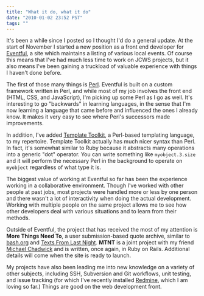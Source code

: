 ```yaml
---
title: "What it do, what it do"
date: "2010-01-02 23:52 PST"
tags: ""
---
```

It's been a while since I posted so I thought I'd do a general update. At the start of November I started a new position as a front end developer for [Eventful](http://eventful.com/), a site which maintains a listing of various local events. Of course this means that I've had much less time to work on JCWS projects, but it also means I've been gaining a truckload of valuable experience with things I haven't done before.

The first of those many things is [Perl](http://www.perl.org/). Eventful is built on a custom framework written in Perl, and while most of my job involves the front end (HTML, CSS, and JavaScript), I'm picking up some Perl as I go as well. It's interesting to go "backwards" in learning languages, in the sense that I'm now learning a language that came before and influenced the ones I already know. It makes it very easy to see where Perl's successors made improvements.

In addition, I've added [Template Toolkit](http://template-toolkit.org/), a Perl-based templating language, to my repertoire. Template Toolkit actually has much nicer syntax than Perl. In fact, it's somewhat similar to Ruby because it abstracts many operations into a generic "dot" operator. You can write something like `myobject.3.size` and it will perform the necessary Perl in the background to operate on `myobject` regardless of what type it is.

The biggest value of working at Eventful so far has been the experience working in a collaborative environment. Though I've worked with other people at past jobs, most projects were handled more or less by one person and there wasn't a lot of interactivity when doing the actual development. Working with multiple people on the same project allows me to see how other developers deal with various situations and to learn from their methods.

Outside of Eventful, the project that has received the most of my attention is **More Things Need To**, a user submission-based quote archive, similar to [bash.org](http://www.bash.org/) and [Texts From Last Night](http://www.textsfromlastnight.com/). **MTNT** is a joint project with my friend [Michael Chadwick](http://nebyooweb.com/) and is written, once again, in Ruby on Rails. Additional details will come when the site is ready to launch.

My projects have also been leading me into new knowledge on a variety of other subjects, including SSH, Subversion and Git workflows, unit testing, and issue tracking (for which I've recently installed [Redmine](http://www.redmine.org/), which I am loving so far.) Things are good on the web development front.
